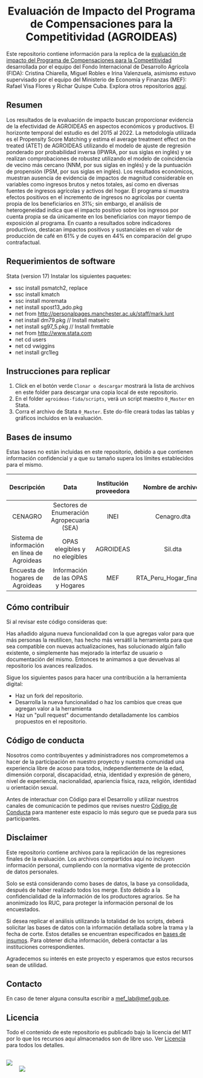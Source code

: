 <h1 align="center">  Evaluación de Impacto del Programa de Compensaciones para la Competitividad (AGROIDEAS)</h1>

Este repositorio contiene información para la replica de la [evaluación de impacto del Programa de Compensaciones para la Competitividad](https://www.gob.pe/institucion/mef/informes-publicaciones/5338967-evaluacion-de-impacto-del-bono-familiar-habitacional) desarrollada por el equipo del Fondo Internacional de Desarrollo Agrícola (FIDA): Cristina Chiarella, Miguel Robles e Irina Valenzuela, asimismo estuvo supervisado por el equipo del Ministerio de Economía y Finanzas (MEF): Rafael Visa Flores y Richar Quispe Cuba. Explora otros repositorios [aquí](https://github.com/mef-lab).


## Resumen
Los resultados de la evaluación de impacto buscan proporcionar evidencia de la efectividad de AGROIDEAS en aspectos económicos y productivos. El horizonte temporal del estudio es del 2015 al 2022. La metodología utilizada es el Propensity Score Matching y estima el average treatment effect on the treated (ATET) de AGROIDEAS utilizando el modelo de ajuste de regresión ponderado por probabilidad inversa (IPWRA, por sus siglas en inglés) y se realizan comprobaciones de robustez utilizando el modelo de coincidencia de vecino más cercano (NNM, por sus siglas en inglés) y de la puntuación de propensión (PSM, por sus siglas en inglés). Los resultados económicos, muestran ausencia de evidencia de impactos de magnitud considerable en variables como ingresos brutos y netos totales, así como en diversas fuentes de ingresos agrícolas y activos del hogar. El programa sí muestra efectos positivos en el incremento de ingresos no agrícolas por cuenta propia de los beneficiarios en 31%; sin embargo, el análisis de heterogeneidad indica que el impacto positivo sobre los ingresos por cuenta propia se da únicamente en los beneficiarios con mayor tiempo de exposición al programa. En cuanto a resultados sobre indicadores productivos, destacan impactos positivos y sustanciales en el valor de producción de café en 61% y de cuyes en 44% en comparación del grupo contrafactual.

## Requerimientos de software
Stata (version 17)
Instalar los siguientes paquetes:
- ssc install psmatch2, replace
- ssc install kmatch
- ssc install moremata
- net install spost13_ado.pkg 
- net from http://personalpages.manchester.ac.uk/staff/mark.lunt 
- net install dm79.pkg // Install matselrc
- net install sg97_5.pkg // Install frmttable
- net from http://www.stata.com
- net cd users
- net cd vwiggins
- net install grc1leg

## Instrucciones para replicar

1. Click en el botón verde `Clonar o descargar` mostrará la lista de archivos en este folder para descargar una copia local de este repositorio.
1. En el folder `agroideas-fida/scripts`, verá un script maestro `0_Master` en Stata.
1. Corra el archivo de Stata `0_Master`. Este do-file creará todas las tablas y gráficos incluidos en la evaluación.

## Bases de insumo

Estas bases no están incluidas en este repositorio, debido a que contienen información confidencial y a que su tamaño supera los límites establecidos para el mismo.

|Descripción|Data|Institución proveedora|Nombre de archivos|Fecha de corte|
|:---:|:---:|:---:|:---:|:---:|
|CENAGRO|Sectores de Enumeración Agropecuaria (SEA)|INEI|Cenagro.dta|2012|
|Sistema de información en línea de Agroideas|OPAS elegibles y no elegibles |AGROIDEAS|Sil.dta|2015-2022|
|Encuesta de hogares de Agroideas|Información de las OPAS y Hogares|MEF|RTA_Peru_Hogar_final.dta|2023|


## Cómo contribuir
Si al revisar este código consideras que:

Has añadido alguna nueva funcionalidad con la que agregas valor para que más personas la reutilicen, has hecho más versátil la herramienta para que sea compatible con nuevas actualizaciones, has solucionado algún fallo existente, o simplemente has mejorado la interfaz de usuario o documentación del mismo.
Entonces te animamos a que devuelvas al repositorio los avances realizados.

Sigue los siguientes pasos para hacer una contribución a la herramienta digital:

- Haz un fork del repositorio. 
- Desarrolla la nueva funcionalidad o haz los cambios que creas que agregan valor a la herramienta
- Haz un "pull request" documentando detalladamente los cambios propuestos en el repositorio.

## Código de conducta 
Nosotros como contribuyentes y administradores nos comprometemos a hacer de la participación en nuestro proyecto y nuestra comunidad una experiencia libre de acoso para todos, independientemente de la edad, dimensión corporal, discapacidad, etnia, identidad y expresión de género, nivel de experiencia, nacionalidad, apariencia física, raza, religión, identidad u orientación sexual.

Antes de interactuar con Código para el Desarrollo y utilizar nuestros canales de comunicación te pedimos que revises nuestro [Código de Conducta](https://github.com/mef-lab/agroideas-fida/blob/main/CODE-OF-CONDUCT.md) para mantener este espacio lo más seguro que se pueda para sus participantes. 

## Disclaimer
Este repositorio contiene archivos para la replicación de las regresiones finales de la evaluación. Los archivos compartidos aquí no incluyen información personal, cumpliendo con la normativa vigente de protección de datos personales.

Solo se está considerando como bases de datos, la base ya consolidada, después de haber realizado todos los merge. Esto debido a la confidencialidad de la información de los productores agrarios. Se ha anonimizado los RUC, para proteger la información personal de los encuestados.

Si desea replicar el análisis utilizando la totalidad de los scripts, deberá solicitar las bases de datos con la información detallada sobre la trama y la fecha de corte. Estos detalles se encuentran especificados en [bases de insumos](https://github.com/mef-lab/agroideas-fida?tab=readme-ov-file#bases-de-insumo). Para obtener dicha información, deberá contactar a las instituciones correspondientes.

Agradecemos su interés en este proyecto y esperamos que estos recursos sean de utilidad.

## Contacto
En caso de tener alguna consulta escribir a mef_lab@mef.gob.pe.

## Licencia
Todo el contenido de este repositorio es publicado bajo la licencia del MIT por lo que los recursos aquí almacenados son de libre uso. Ver [Licencia](https://github.com/mef-lab/agroideas-fida/blob/main/LICENSE) para todos los detalles.

## 
<div class = "row">
  <div class = "column" style = "width:10%">
    <img src="https://github.com/mef-lab/agroideas-fida/blob/main/img/logo_mef.png" align = "left">

    
  </div>
  <div class = "column" style = "width:10%">
    <img src="https://github.com/mef-lab/agroideas-fida/blob/main/img/logo_mef_lab.png" align = "right">
  </div>
</div>
